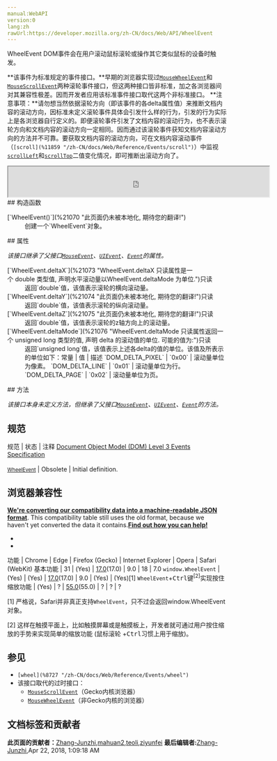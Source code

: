 ```yaml
---
manual:WebAPI
version:0
lang:zh
rawUrl:https://developer.mozilla.org/zh-CN/docs/Web/API/WheelEvent
---
```






WheelEvent DOM事件会在用户滚动鼠标滚轮或操作其它类似鼠标的设备时触发。

**该事件为标准规定的事件接口。**早期的浏览器实现过[`MouseWheelEvent`](%2912 "MouseWheelEvent事件对象代表了当用户在滚动鼠标滚轮时触发的事件.")和[`MouseScrollEvent`](%2911 "MouseScrollEvent事件对象代表了当用户在滚动鼠标滚轮或操作其他类似的输入设备时触发的事件.")两种滚轮事件接口，但这两种接口皆非标准，加之各浏览器间对其兼容性极差。因而开发者应用该标准事件接口取代这两个非标准接口。
**注意事项：**请勿想当然依据滚轮方向（即该事件的各delta属性值）来推断文档内容的滚动方向，因标准未定义滚轮事件具体会引发什么样的行为，引发的行为实际上是各浏览器自行定义的。即便滚轮事件引发了文档内容的滚动行为，也不表示滚轮方向和文档内容的滚动方向一定相同。因而通过该滚轮事件获知文档内容滚动方向的方法并不可靠。要获取文档内容的滚动方向，可在文档内容滚动事件（`[scroll](%11859 "/zh-CN/docs/Web/Reference/Events/scroll")`）中监视[`scrollLeft`](%10172 "Element.scrollLeft 属性可以读取或设置元素滚动条到元素左边的距离。")和[`scrollTop`](%10174 "Element.scrollTop 属性可以获取或设置一个元素的内容垂直滚动的像素数。")二值变化情况，即可推断出滚动方向了。
<iframe src='https://mdn.mozillademos.org/zh-CN/docs/Web/API/WheelEvent$samples/inheritance_diagram?revision=1376104' width='600' height='70'></iframe>
## 构造函数<a name="构造函数"></a>
<dl><dt id=''>[`WheelEvent()`](%21070 "此页面仍未被本地化, 期待您的翻译!")</dt><dd>创建一个`WheelEvent`对象。</dd></dl>
## 属性<a name="属性"></a>


<em>该接口继承了父接口[`MouseEvent`](%2910 "MouseEvent 接口指用户与指针设备( 如鼠标 )交互时发生的事件。使用此接口的常见事件包括：click，dblclick，mouseup，mousedown。")、[`UIEvent`](%3254 "UIEvent 接口表示简单的用户界面事件。")、[`Event`](%2693 "此页面仍未被本地化, 期待您的翻译!")的属性。</em>

<dl><dt id=''>[`WheelEvent.deltaX`](%21073 "WheelEvent.deltaX 只读属性是一个 double 类型值, 声明水平滚动量以WheelEvent.deltaMode 为单位.")只读</dt><dd>返回`double`值，该值表示滚轮的横向滚动量。</dd><dt id=''>[`WheelEvent.deltaY`](%21074 "此页面仍未被本地化, 期待您的翻译!")只读</dt><dd>返回`double`值，该值表示滚轮的纵向滚动量。</dd><dt id=''>[`WheelEvent.deltaZ`](%21075 "此页面仍未被本地化, 期待您的翻译!")只读</dt><dd>返回`double`值，该值表示滚轮的z轴方向上的滚动量。</dd><dt id=''>[`WheelEvent.deltaMode`](%21076 "WheelEvent.deltaMode 只读属性返回一个 unsigned long 类型的值, 声明 delta 的滚动值的单位. 可能的值为:")只读</dt><dd>返回`unsigned long`值，该值表示上述各delta的值的单位。该值及所表示的单位如下：常量 | 值 | 描述 
`DOM_DELTA_PIXEL` | `0x00` | 滚动量单位为像素。 
`DOM_DELTA_LINE` | `0x01` | 滚动量单位为行。 
`DOM_DELTA_PAGE` | `0x02` | 滚动量单位为页。 

</dd></dl>
## 方法<a name="方法"></a>


<em>该接口本身未定义方法，但继承了父接口[`MouseEvent`](%2910 "MouseEvent 接口指用户与指针设备( 如鼠标 )交互时发生的事件。使用此接口的常见事件包括：click，dblclick，mouseup，mousedown。")、[`UIEvent`](%3254 "UIEvent 接口表示简单的用户界面事件。")、[`Event`](%2693 "此页面仍未被本地化, 期待您的翻译!")的方法。</em>


## 规范<a name="规范"></a>
规范 | 状态 | 注释 
[Document Object Model (DOM) Level 3 Events Specification<br></br><small>WheelEvent</small>](%21087 "") | Obsolete | Initial definition. 


## 浏览器兼容性<a name="浏览器兼容性"></a>


**[We&#39;re converting our compatibility data into a machine-readable JSON format](%3344 "")**. This compatibility table still uses the old format, because we haven&#39;t yet converted the data it contains.**[Find out how you can help!](%3392 "")**


* 
* 
功能 | Chrome | Edge | Firefox (Gecko) | Internet Explorer | Opera | Safari (WebKit) 
基本功能 | 31 | (Yes) | [17.0](%4670 "Released on 2012-11-20.")(17.0) | 9.0 | 18 | 7.0 
`window.WheelEvent` | (Yes) | (Yes) | [17.0](%4670 "Released on 2012-11-20.")(17.0) | 9.0 | (Yes) | (Yes)[1] 
`WheelEvent`+<kbd>Ctrl</kbd>键<sup>[2]</sup>实现按住缩放功能 | (Yes) | ? | [55.0](%18953 "Released on 2017-08-08.")(55.0) | ? | ? | ? 





[1] 严格说，Safari并非真正支持`WheelEvent`，只不过会返回window.WheelEvent对象。



[2] 这样在触摸平面上，比如触摸屏幕或是触摸板上，开发者就可通过用户按住缩放的手势来实现简单的缩放功能 (鼠标滚轮 +<kbd>Ctrl</kbd>习惯上用于缩放)。


## 参见<a name="参见"></a>

* `[wheel](%8727 "/zh-CN/docs/Web/Reference/Events/wheel")`
* 该接口取代的过时接口：
	* [`MouseScrollEvent`](%2911 "MouseScrollEvent事件对象代表了当用户在滚动鼠标滚轮或操作其他类似的输入设备时触发的事件.")（Gecko内核浏览器）
	* [`MouseWheelEvent`](%2912 "MouseWheelEvent事件对象代表了当用户在滚动鼠标滚轮时触发的事件.")（非Gecko内核的浏览器）



## 文档标签和贡献者
**此页面的贡献者：**[Zhang-Junzhi](%14045 ""),[mahuan2](%21094 ""),[teoli](%160 ""),[ziyunfei](%61 "")
**最后编辑者:**[Zhang-Junzhi](%14045 ""),<time>Apr 22, 2018, 1:09:18 AM</time>


